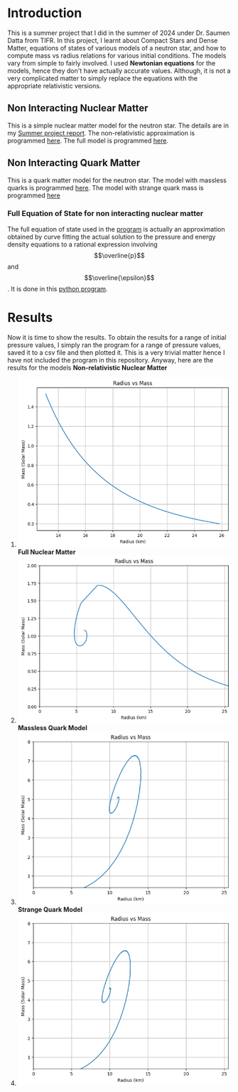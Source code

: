 # Introduction
This is a summer project that I did in the summer of 2024 under Dr. Saumen Datta from TIFR. In this project, I learnt about Compact Stars and Dense Matter, equations of states of various models of a neutron star, and how to compute mass vs radius
relations for various initial conditions. The models vary from simple to fairly involved. I used **Newtonian equations** for the models, hence they don't have actually accurate values. Although, it is not a very complicated matter to simply replace the equations 
with the appropriate relativistic versions.

## Non Interacting Nuclear Matter
This is a simple nuclear matter model for the neutron star. The details are in my [Summer project report](Summer_Project_Report.pdf). The non-relativistic approximation is programmed [here](non_relativistic_nuclear.py). The full model is programmed 
[here](full_EoS_nuclear.py).

## Non Interacting Quark Matter
This is a quark matter model for the neutron star. The model with massless quarks is programmed [here](massless_quark_model.py). The model with strange quark mass is programmed [here](strange_quark_model.py)

### Full Equation of State for non interacting nuclear matter
The full equation of state used in the [program](full_EoS_nuclear.py) is actually an approximation obtained by curve fitting the actual solution to the pressure and energy density equations to a rational expression involving $$\overline{p}$$ 
and $$\overline{\epsilon}$$. It is done in this [python program]().

# Results
Now it is time to show the results. To obtain the results for a range of initial pressure values, I simply ran the program for a range of pressure values, saved it to a csv file and then plotted it. This is a very trivial matter hence I have not 
included the program in this repository. Anyway, here are the results for the models
**Non-relativistic Nuclear Matter**
1. ![](results/output1.png)
**Full Nuclear Matter**
2. ![](results/output3.png)
**Massless Quark Model**
3. ![](results/output4.png)
**Strange Quark Model**
4. ![](results/output5.png)

